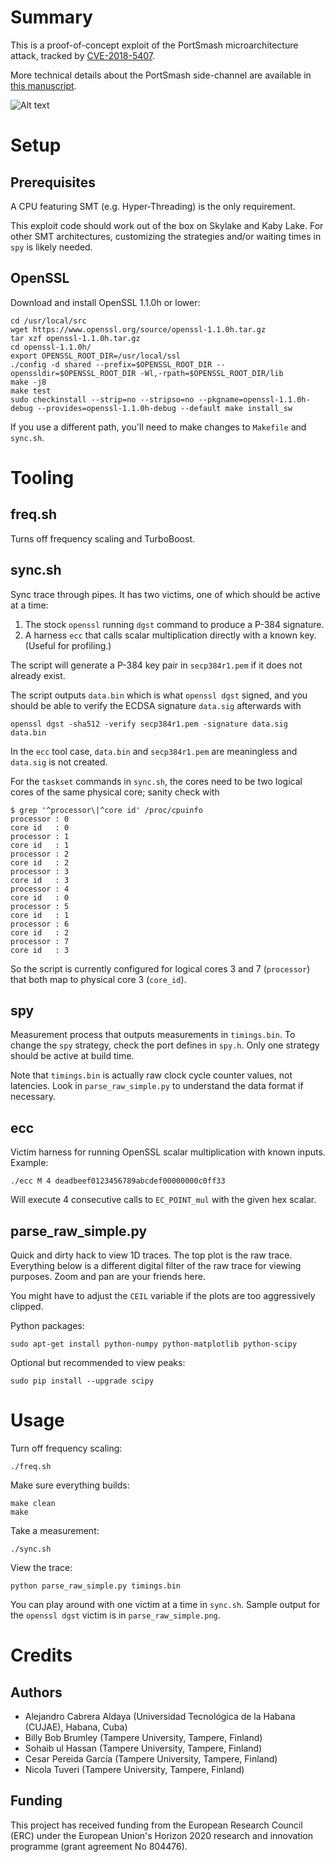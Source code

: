# Summary

This is a proof-of-concept exploit of the PortSmash microarchitecture attack, tracked by [CVE-2018-5407](https://cve.mitre.org/cgi-bin/cvename.cgi?name=CVE-2018-5407).

More technical details about the PortSmash side-channel are available in [this manuscript](https://eprint.iacr.org/2018/1060).

![Alt text](parse_raw_simple.png?raw=true "sample PortSmash visualization tooling")

# Setup

## Prerequisites

A CPU featuring SMT (e.g. Hyper-Threading) is the only requirement.

This exploit code should work out of the box on Skylake and Kaby Lake. For other SMT architectures, customizing the strategies and/or waiting times in `spy` is likely needed.

## OpenSSL

Download and install OpenSSL 1.1.0h or lower:

    cd /usr/local/src
    wget https://www.openssl.org/source/openssl-1.1.0h.tar.gz
    tar xzf openssl-1.1.0h.tar.gz
    cd openssl-1.1.0h/
    export OPENSSL_ROOT_DIR=/usr/local/ssl
    ./config -d shared --prefix=$OPENSSL_ROOT_DIR --openssldir=$OPENSSL_ROOT_DIR -Wl,-rpath=$OPENSSL_ROOT_DIR/lib
    make -j8
    make test
    sudo checkinstall --strip=no --stripso=no --pkgname=openssl-1.1.0h-debug --provides=openssl-1.1.0h-debug --default make install_sw

If you use a different path, you'll need to make changes to `Makefile` and `sync.sh`.

# Tooling

## freq.sh

Turns off frequency scaling and TurboBoost.

## sync.sh

Sync trace through pipes. It has two victims, one of which should be active at a time:

1. The stock `openssl` running `dgst` command to produce a P-384 signature.
2. A harness `ecc` that calls scalar multiplication directly with a known key. (Useful for profiling.)

The script will generate a P-384 key pair in `secp384r1.pem` if it does not already exist.

The script outputs `data.bin` which is what `openssl dgst` signed, and you should be able to verify the ECDSA signature `data.sig` afterwards with

    openssl dgst -sha512 -verify secp384r1.pem -signature data.sig data.bin

In the `ecc` tool case, `data.bin` and `secp384r1.pem` are meaningless and `data.sig` is not created.

For the `taskset` commands in `sync.sh`, the cores need to be two logical cores of the same physical core; sanity check with

    $ grep '^processor\|^core id' /proc/cpuinfo
    processor : 0
    core id   : 0
    processor : 1
    core id   : 1
    processor : 2
    core id   : 2
    processor : 3
    core id   : 3
    processor : 4
    core id   : 0
    processor : 5
    core id   : 1
    processor : 6
    core id   : 2
    processor : 7
    core id   : 3

So the script is currently configured for logical cores 3 and 7 (`processor`) that both map to physical core 3 (`core_id`).

## spy

Measurement process that outputs measurements in `timings.bin`. To change the `spy` strategy, check the port defines in `spy.h`. Only one strategy should be active at build time.

Note that `timings.bin` is actually raw clock cycle counter values, not latencies. Look in `parse_raw_simple.py` to understand the data format if necessary.

## ecc

Victim harness for running OpenSSL scalar multiplication with known inputs. Example:

    ./ecc M 4 deadbeef0123456789abcdef00000000c0ff33

Will execute 4 consecutive calls to `EC_POINT_mul` with the given hex scalar.

## parse_raw_simple.py

Quick and dirty hack to view 1D traces. The top plot is the raw trace. Everything below is a different digital filter of the raw trace for viewing purposes. Zoom and pan are your friends here.

You might have to adjust the `CEIL` variable if the plots are too aggressively clipped.

Python packages:

    sudo apt-get install python-numpy python-matplotlib python-scipy

Optional but recommended to view peaks:

    sudo pip install --upgrade scipy

# Usage

Turn off frequency scaling:

    ./freq.sh

Make sure everything builds:

    make clean
    make

Take a measurement:

    ./sync.sh

View the trace:

    python parse_raw_simple.py timings.bin

You can play around with one victim at a time in `sync.sh`. Sample output for the `openssl dgst` victim is in `parse_raw_simple.png`.

# Credits

## Authors

* Alejandro Cabrera Aldaya (Universidad Tecnológica de la Habana (CUJAE), Habana, Cuba)
* Billy Bob Brumley (Tampere University, Tampere, Finland)
* Sohaib ul Hassan (Tampere University, Tampere, Finland)
* Cesar Pereida García (Tampere University, Tampere, Finland)
* Nicola Tuveri (Tampere University, Tampere, Finland)

## Funding

This project has received funding from the European Research Council (ERC) under the European Union's Horizon 2020 research and innovation programme (grant agreement No 804476).

